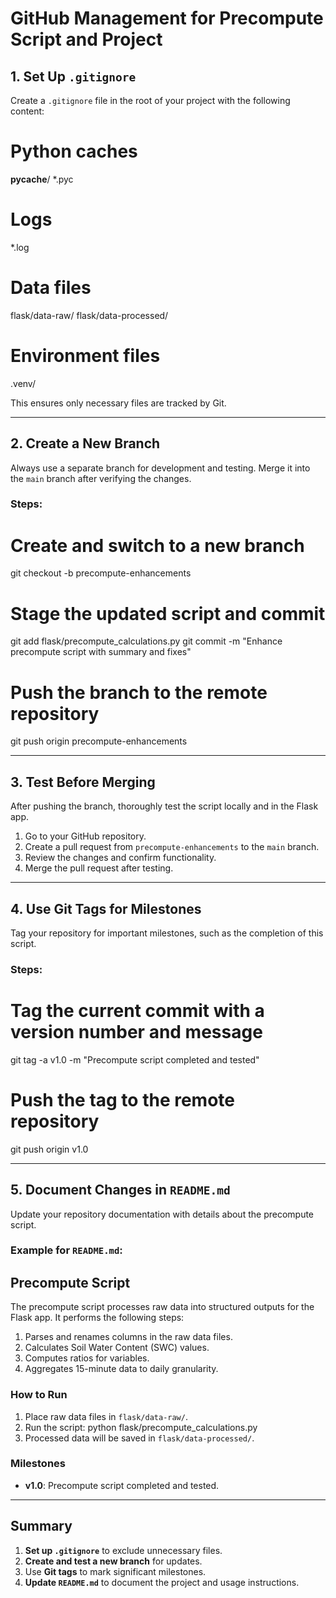 # GitHub Management for Precompute Script and Project

## 1. Set Up `.gitignore`
Create a `.gitignore` file in the root of your project with the following content:

# Python caches
__pycache__/
*.pyc

# Logs
*.log

# Data files
flask/data-raw/
flask/data-processed/

# Environment files
.venv/

This ensures only necessary files are tracked by Git.

---

## 2. Create a New Branch
Always use a separate branch for development and testing. Merge it into the `main` branch after verifying the changes.

### Steps:
# Create and switch to a new branch
git checkout -b precompute-enhancements

# Stage the updated script and commit
git add flask/precompute_calculations.py
git commit -m "Enhance precompute script with summary and fixes"

# Push the branch to the remote repository
git push origin precompute-enhancements

---

## 3. Test Before Merging
After pushing the branch, thoroughly test the script locally and in the Flask app.

1. Go to your GitHub repository.
2. Create a pull request from `precompute-enhancements` to the `main` branch.
3. Review the changes and confirm functionality.
4. Merge the pull request after testing.

---

## 4. Use Git Tags for Milestones
Tag your repository for important milestones, such as the completion of this script.

### Steps:
# Tag the current commit with a version number and message
git tag -a v1.0 -m "Precompute script completed and tested"

# Push the tag to the remote repository
git push origin v1.0

---

## 5. Document Changes in `README.md`
Update your repository documentation with details about the precompute script.

### Example for `README.md`:
## Precompute Script

The precompute script processes raw data into structured outputs for the Flask app. It performs the following steps:
1. Parses and renames columns in the raw data files.
2. Calculates Soil Water Content (SWC) values.
3. Computes ratios for variables.
4. Aggregates 15-minute data to daily granularity.

### How to Run
1. Place raw data files in `flask/data-raw/`.
2. Run the script:
   python flask/precompute_calculations.py
3. Processed data will be saved in `flask/data-processed/`.

### Milestones
- **v1.0**: Precompute script completed and tested.

---

## Summary
1. **Set up `.gitignore`** to exclude unnecessary files.
2. **Create and test a new branch** for updates.
3. Use **Git tags** to mark significant milestones.
4. **Update `README.md`** to document the project and usage instructions.